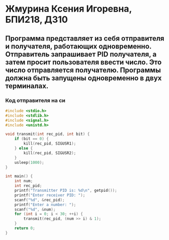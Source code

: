 # Жмурина Ксения Игоревна, БПИ218, ДЗ10
## Программа представляет из себя отправителя и получателя, работающих одновременно. Отправитель запрашивает PID получателя, а затем просит пользователя ввести число. Это число отправляется получателю. Программы должна быть запущены одновременно в двух терминалах.
### Код отправителя на си
```c
#include <stdio.h>
#include <stdlib.h>
#include <signal.h>
#include <unistd.h>

void transmit(int rec_pid, int bit) {
    if (bit == 0) {
        kill(rec_pid, SIGUSR1);
    } else {
        kill(rec_pid, SIGUSR2);
    }
    usleep(1000);
}

int main() {
    int num;
    int rec_pid;
    printf("Transmitter PID is: %d\n", getpid());
    printf("Enter receiver PID: ");
    scanf("%d", &rec_pid);
    printf("Enter a number: ");
    scanf("%d", &num);
    for (int i = 0; i < 30; ++i) {
        transmit(rec_pid, (num >> i) & 1);
    }
    return 0;
}
```
